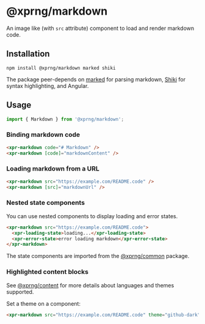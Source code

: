 # @xprng/markdown

An image like (with `src` attribute) component to load and render markdown code.

## Installation

```shell
npm install @xprng/markdown marked shiki
```

The package peer-depends on [marked](https://marked.js.org/) for parsing
markdown, [Shiki](https://shiki.style/) for syntax highlighting, and Angular.

## Usage

```typescript
import { Markdown } from '@xprng/markdown';
```

### Binding markdown code

```html
<xpr-markdown code="# Markdown" />
<xpr-markdown [code]="markdownContent" />
```

### Loading markdown from a URL

```html
<xpr-markdown src="https://example.com/README.code" />
<xpr-markdown [src]="markdownUrl" />
```

### Nested state components

You can use nested components to display loading and error states.

```html
<xpr-markdown src="https://example.com/README.code">
  <xpr-loading-state>loading...</xpr-loading-state>
  <xpr-error-state>error loading markdown</xpr-error-state>
</xpr-markdown>
```

The state components are imported from the [@xprng/common](../common/README.md)
package.

### Highlighted content blocks

See [@xprng/content](../code/README.md) for more details about languages and
themes supported.

Set a theme on a component:

```html
<xpr-markdown src="https://example.com/README.code" theme="github-dark" />
```
